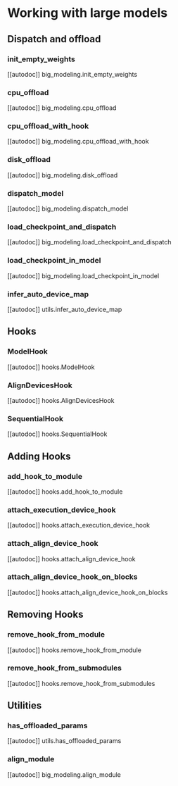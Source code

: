 <!--Copyright 2021 The HuggingFace Team. All rights reserved.

Licensed under the Apache License, Version 2.0 (the "License"); you may not use this file except in compliance with
the License. You may obtain a copy of the License at

http://www.apache.org/licenses/LICENSE-2.0

Unless required by applicable law or agreed to in writing, software distributed under the License is distributed on
an "AS IS" BASIS, WITHOUT WARRANTIES OR CONDITIONS OF ANY KIND, either express or implied. See the License for the
specific language governing permissions and limitations under the License.

⚠️ Note that this file is in Markdown but contain specific syntax for our doc-builder (similar to MDX) that may not be
rendered properly in your Markdown viewer.
-->

# Working with large models

## Dispatch and offload

### init_empty_weights

[[autodoc]] big_modeling.init_empty_weights

### cpu_offload

[[autodoc]] big_modeling.cpu_offload

### cpu_offload_with_hook

[[autodoc]] big_modeling.cpu_offload_with_hook

### disk_offload

[[autodoc]] big_modeling.disk_offload

### dispatch_model

[[autodoc]] big_modeling.dispatch_model

### load_checkpoint_and_dispatch

[[autodoc]] big_modeling.load_checkpoint_and_dispatch

### load_checkpoint_in_model

[[autodoc]] big_modeling.load_checkpoint_in_model

### infer_auto_device_map

[[autodoc]] utils.infer_auto_device_map

## Hooks

### ModelHook

[[autodoc]] hooks.ModelHook

### AlignDevicesHook

[[autodoc]] hooks.AlignDevicesHook

### SequentialHook

[[autodoc]] hooks.SequentialHook

## Adding Hooks

### add_hook_to_module

[[autodoc]] hooks.add_hook_to_module

### attach_execution_device_hook

[[autodoc]] hooks.attach_execution_device_hook

### attach_align_device_hook

[[autodoc]] hooks.attach_align_device_hook

### attach_align_device_hook_on_blocks

[[autodoc]] hooks.attach_align_device_hook_on_blocks

## Removing Hooks

### remove_hook_from_module

[[autodoc]] hooks.remove_hook_from_module

### remove_hook_from_submodules

[[autodoc]] hooks.remove_hook_from_submodules

## Utilities

### has_offloaded_params

[[autodoc]] utils.has_offloaded_params

### align_module

[[autodoc]] big_modeling.align_module